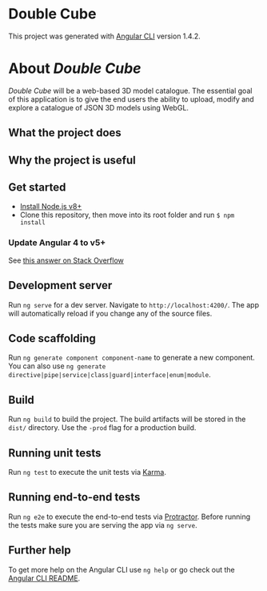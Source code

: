 # Double Cube

This project was generated with [Angular CLI](https://github.com/angular/angular-cli) version 1.4.2.

# About _Double Cube_

_Double Cube_ will be a web-based 3D model catalogue. The essential goal of this application is to give the end users the ability to upload, modify and explore a catalogue of JSON 3D models using WebGL.

## What the project does

## Why the project is useful

## Get started
* [Install Node.js v8+](https://nodejs.org/en/download/package-manager)
* Clone this repository, then move into its root folder and run `$ npm install`

### Update Angular 4 to v5+

See [this answer on Stack Overflow](https://stackoverflow.com/a/48363318/1977778)

## Development server

Run `ng serve` for a dev server. Navigate to `http://localhost:4200/`. The app will automatically reload if you change any of the source files.

## Code scaffolding

Run `ng generate component component-name` to generate a new component. You can also use `ng generate directive|pipe|service|class|guard|interface|enum|module`.

## Build

Run `ng build` to build the project. The build artifacts will be stored in the `dist/` directory. Use the `-prod` flag for a production build.

## Running unit tests

Run `ng test` to execute the unit tests via [Karma](https://karma-runner.github.io).

## Running end-to-end tests

Run `ng e2e` to execute the end-to-end tests via [Protractor](http://www.protractortest.org/).
Before running the tests make sure you are serving the app via `ng serve`.

## Further help

To get more help on the Angular CLI use `ng help` or go check out the [Angular CLI README](https://github.com/angular/angular-cli/blob/master/README.md).
